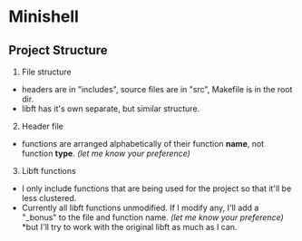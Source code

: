 # Minishell

## Project Structure
1. File structure
- headers are in "includes", source files are in "src", Makefile is in the root dir.
- libft has it's own separate, but similar structure.
2. Header file
- functions are arranged alphabetically of their function **name**, not function **type**. *(let me know your preference)*
3. Libft functions
- I only include functions that are being used for the project so that it'll be less clustered.
- Currently all libft functions unmodified. If I modify any, I'll add a "_bonus" to the file and function name. *(let me know your preference)*
    *but I'll try to work with the original libft as much as I can.
